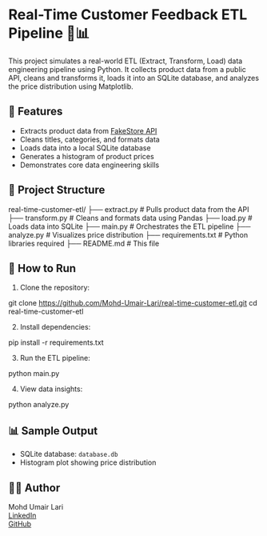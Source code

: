 # Real-Time Customer Feedback ETL Pipeline 🧠📊

This project simulates a real-world ETL (Extract, Transform, Load) data engineering pipeline using Python. It collects product data from a public API, cleans and transforms it, loads it into an SQLite database, and analyzes the price distribution using Matplotlib.

## 🔧 Features

- Extracts product data from [FakeStore API](https://fakestoreapi.com/products)
- Cleans titles, categories, and formats data
- Loads data into a local SQLite database
- Generates a histogram of product prices
- Demonstrates core data engineering skills

## 📁 Project Structure

real-time-customer-etl/ 
├── extract.py # Pulls product data from the API 
├── transform.py # Cleans and formats data using Pandas 
├── load.py # Loads data into SQLite ├── main.py # Orchestrates the ETL pipeline 
├── analyze.py # Visualizes price distribution 
├── requirements.txt # Python libraries required 
├── README.md # This file

## 🧪 How to Run

1. Clone the repository:

git clone https://github.com/Mohd-Umair-Lari/real-time-customer-etl.git
cd real-time-customer-etl

2. Install dependencies:

pip install -r requirements.txt


3. Run the ETL pipeline:

python main.py


4. View data insights:

python analyze.py


## 📊 Sample Output

- SQLite database: `database.db`
- Histogram plot showing price distribution

## 👨‍💻 Author

Mohd Umair Lari  
[LinkedIn](https://www.linkedin.com/in/mohd-umair-lari/)  
[GitHub](https://github.com/Mohd-Umair-Lari)  
